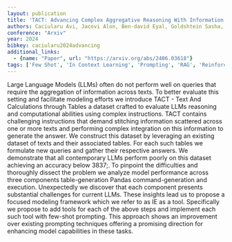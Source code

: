 ```yaml
---
layout: publication
title: 'TACT: Advancing Complex Aggregative Reasoning With Information Extraction Tools'
authors: Caciularu Avi, Jacovi Alon, Ben-david Eyal, Goldshtein Sasha, Schuster Tal, Herzig Jonathan, Elidan Gal, Globerson Amir
conference: "Arxiv"
year: 2024
bibkey: caciularu2024advancing
additional_links:
  - {name: "Paper", url: "https://arxiv.org/abs/2406.03618"}
tags: ['Few Shot', 'In Context Learning', 'Prompting', 'RAG', 'Reinforcement Learning', 'Tools']
---
```

Large Language Models (LLMs) often do not perform well on queries that require the aggregation of information across texts. To better evaluate this setting and facilitate modeling efforts we introduce TACT - Text And Calculations through Tables a dataset crafted to evaluate LLMs reasoning and computational abilities using complex instructions. TACT contains challenging instructions that demand stitching information scattered across one or more texts and performing complex integration on this information to generate the answer. We construct this dataset by leveraging an existing dataset of texts and their associated tables. For each such tables we formulate new queries and gather their respective answers. We demonstrate that all contemporary LLMs perform poorly on this dataset achieving an accuracy below 3837;. To pinpoint the difficulties and thoroughly dissect the problem we analyze model performance across three components table-generation Pandas command-generation and execution. Unexpectedly we discover that each component presents substantial challenges for current LLMs. These insights lead us to propose a focused modeling framework which we refer to as IE as a tool. Specifically we propose to add tools for each of the above steps and implement each such tool with few-shot prompting. This approach shows an improvement over existing prompting techniques offering a promising direction for enhancing model capabilities in these tasks.
